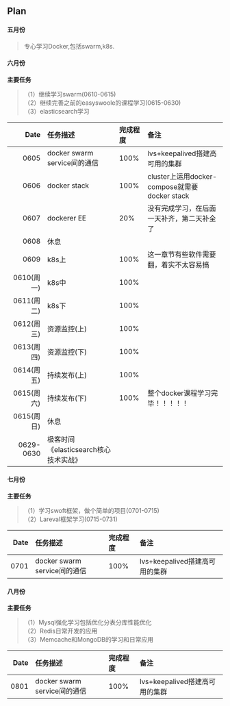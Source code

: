 ## Plan

#### 五月份
>专心学习Docker,包括swarm,k8s.

#### 六月份

**主要任务**

 >（1）继续学习swarm(0610-0615)<br/>
  （2）继续完善之前的easyswoole的课程学习(0615-0630)<br/>
  （3）elasticsearch学习

|Date|任务描述|完成程度|备注|
|-----:|:-----|:-----|:-----|
|0605 |docker swarm service间的通信   |100% |lvs+keepalived搭建高可用的集群|
|0606 |docker stack   |100%|cluster上运用docker-compose就需要 docker stack|
|0607 |dockerer EE   |20%|没有完成学习，在后面一天补齐，第二天补全了|
|0608 |休息   |  ||
|0609 |k8s上  |100%|这一章节有些软件需要翻，着实不太容易搞|
|0610(周一)|k8s中  |100%||
|0611(周二)|k8s下  |100%||
|0612(周三)|资源监控(上)|100%||
|0613(周四)|资源监控(下)  |100%||
|0614(周五)|持续发布(上)|100%||
|0615(周六)|持续发布(下)  |100%|整个docker课程学习完毕！！！！！|
|0615(周日)|休息|||
|0629-0630|极客时间《elasticsearch核心技术实战》|||

#### 七月份

**主要任务**
>（1）学习swoft框架，做个简单的项目(0701-0715)<br/>
>（2）Lareval框架学习(0715-0731)<br/>

|Date|任务描述|完成程度|备注|
|-----:|:-----|:-----|:-----|
|0701 |docker swarm service间的通信   |100% |lvs+keepalived搭建高可用的集群|

#### 八月份

**主要任务**
>（1）Mysql强化学习包括优化分表分库性能优化<br/>
 （2）Redis日常开发的应用<br/>
 （3）Memcache和MongoDB的学习和日常应用<br/>

|Date|任务描述|完成程度|备注|
|-----:|:-----|:-----|:-----|
|0801 |docker swarm service间的通信   |100% |lvs+keepalived搭建高可用的集群|
